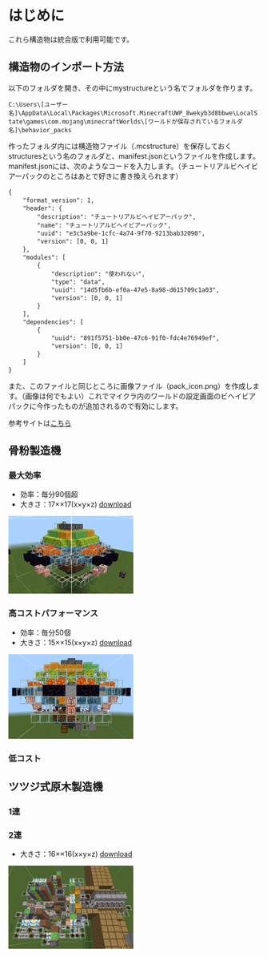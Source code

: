 # はじめに
これら構造物は統合版で利用可能です。
## 構造物のインポート方法
以下のフォルダを開き、その中にmystructureという名でフォルダを作ります。

`C:\Users\[ユーザー名]\AppData\Local\Packages\Microsoft.MinecraftUWP_8wekyb3d8bbwe\LocalState\games\com.mojang\minecraftWorlds\[ワールドが保存されているフォルダ名]\behavior_packs`

作ったフォルダ内には構造物ファイル（.mcstructure）を保存しておくstructuresという名のフォルダと、manifest.jsonというファイルを作成します。
manifest.jsonには、次のようなコードを入力します。（チュートリアルビヘイビアーパックのところはあとで好きに書き換えられます）
```json:manifestjson
{
    "format_version": 1,
    "header": {
        "description": "チュートリアルビヘイビアーパック",
        "name": "チュートリアルビヘイビアーパック",
        "uuid": "e3c5a9be-1cfc-4a74-9f70-9213bab32090",
        "version": [0, 0, 1]
    },
    "modules": [
        {
            "description": "使われない",
            "type": "data",
            "uuid": "14d5fb6b-ef0a-47e5-8a98-d615709c1a03",
            "version": [0, 0, 1]
        }
    ],
    "dependencies": [
        {
            "uuid": "891f5751-bb0e-47c6-91f0-fdc4e76949ef",
            "version": [0, 0, 1]
        }
    ]
}
```
また、このファイルと同じところに画像ファイル（pack_icon.png）を作成します。（画像は何でもよい）これでマイクラ内のワールドの設定画面のビヘイビアパックに今作ったものが追加されるので有効にします。

参考サイトは[こちら](https://minecraft.fandom.com/ja/wiki/%E3%83%81%E3%83%A5%E3%83%BC%E3%83%88%E3%83%AA%E3%82%A2%E3%83%AB/Bedrock_Edition/%E3%83%93%E3%83%98%E3%82%A4%E3%83%93%E3%82%A2%E3%83%BC%E3%83%91%E3%83%83%E3%82%AF%E3%81%AE%E4%BD%9C%E6%88%90)
## 骨粉製造機
### 最大効率
- 効率：毎分90個超
- 大きさ：17××17(x×y×z)
[download](https://github.com/Yumehimeji/Minecraft/blob/main/%E6%9C%80%E5%BC%B7%E9%AA%A8%E7%B2%89%E8%A3%BD%E9%80%A0%E6%A9%9F.mcstructure)
<img src="https://github.com/Yumehimeji/Minecraft/blob/main/koppunhp.png" width=250>

### 高コストパフォーマンス
- 効率：毎分50個
- 大きさ：15××15(x×y×z)
[download](https://github.com/Yumehimeji/Minecraft/blob/main/%E9%AA%A8%E7%B2%89%E8%A3%BD%E9%80%A0%E6%A9%9F%EF%BC%88%E3%82%B3%E3%82%B9%E3%83%91%EF%BC%89.mcstructure)
<img src="https://github.com/Yumehimeji/Minecraft/blob/main/koppuncp.png" width=250>

### 低コスト

## ツツジ式原木製造機
### 1連
### 2連

- 大きさ：16××16(x×y×z)
[download](https://github.com/Yumehimeji/Minecraft/blob/main/2%E9%80%A3%E5%8E%9F%E6%9C%A8%E8%A3%BD%E9%80%A0%E6%A9%9F.mcstructure)
<img src="https://github.com/Yumehimeji/Minecraft/blob/main/gennboku2.png" width=250>
